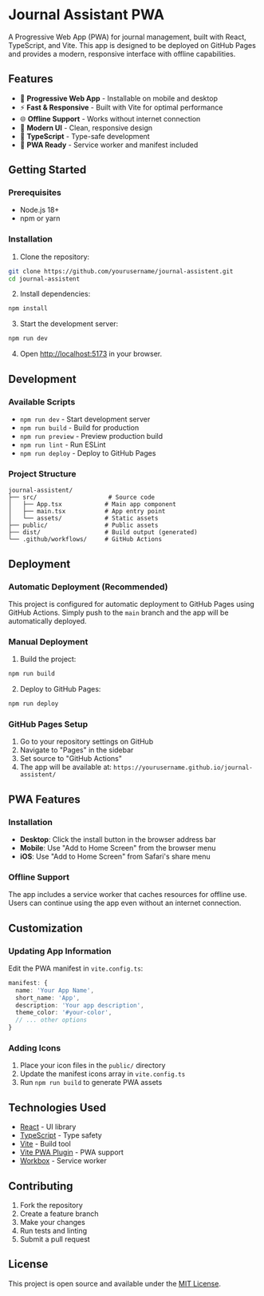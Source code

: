 # Journal Assistant PWA

A Progressive Web App (PWA) for journal management, built with React, TypeScript, and Vite. This app is designed to be deployed on GitHub Pages and provides a modern, responsive interface with offline capabilities.

## Features

- 📱 **Progressive Web App** - Installable on mobile and desktop
- ⚡ **Fast & Responsive** - Built with Vite for optimal performance
- 🌐 **Offline Support** - Works without internet connection
- 🎨 **Modern UI** - Clean, responsive design
- 📝 **TypeScript** - Type-safe development
- 🔧 **PWA Ready** - Service worker and manifest included

## Getting Started

### Prerequisites

- Node.js 18+ 
- npm or yarn

### Installation

1. Clone the repository:
```bash
git clone https://github.com/yourusername/journal-assistent.git
cd journal-assistent
```

2. Install dependencies:
```bash
npm install
```

3. Start the development server:
```bash
npm run dev
```

4. Open [http://localhost:5173](http://localhost:5173) in your browser.

## Development

### Available Scripts

- `npm run dev` - Start development server
- `npm run build` - Build for production
- `npm run preview` - Preview production build
- `npm run lint` - Run ESLint
- `npm run deploy` - Deploy to GitHub Pages

### Project Structure

```
journal-assistent/
├── src/                    # Source code
│   ├── App.tsx            # Main app component
│   ├── main.tsx           # App entry point
│   └── assets/            # Static assets
├── public/                # Public assets
├── dist/                  # Build output (generated)
└── .github/workflows/     # GitHub Actions
```

## Deployment

### Automatic Deployment (Recommended)

This project is configured for automatic deployment to GitHub Pages using GitHub Actions. Simply push to the `main` branch and the app will be automatically deployed.

### Manual Deployment

1. Build the project:
```bash
npm run build
```

2. Deploy to GitHub Pages:
```bash
npm run deploy
```

### GitHub Pages Setup

1. Go to your repository settings on GitHub
2. Navigate to "Pages" in the sidebar
3. Set source to "GitHub Actions"
4. The app will be available at: `https://yourusername.github.io/journal-assistent/`

## PWA Features

### Installation

- **Desktop**: Click the install button in the browser address bar
- **Mobile**: Use "Add to Home Screen" from the browser menu
- **iOS**: Use "Add to Home Screen" from Safari's share menu

### Offline Support

The app includes a service worker that caches resources for offline use. Users can continue using the app even without an internet connection.

## Customization

### Updating App Information

Edit the PWA manifest in `vite.config.ts`:

```typescript
manifest: {
  name: 'Your App Name',
  short_name: 'App',
  description: 'Your app description',
  theme_color: '#your-color',
  // ... other options
}
```

### Adding Icons

1. Place your icon files in the `public/` directory
2. Update the manifest icons array in `vite.config.ts`
3. Run `npm run build` to generate PWA assets

## Technologies Used

- [React](https://react.dev/) - UI library
- [TypeScript](https://www.typescriptlang.org/) - Type safety
- [Vite](https://vitejs.dev/) - Build tool
- [Vite PWA Plugin](https://vite-plugin-pwa.netlify.app/) - PWA support
- [Workbox](https://developers.google.com/web/tools/workbox) - Service worker

## Contributing

1. Fork the repository
2. Create a feature branch
3. Make your changes
4. Run tests and linting
5. Submit a pull request

## License

This project is open source and available under the [MIT License](LICENSE).
